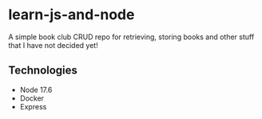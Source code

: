 # learn-js-and-node
A simple book club CRUD repo for retrieving, storing books and other stuff that I have not decided yet!


## Technologies
- Node 17.6
- Docker
- Express
